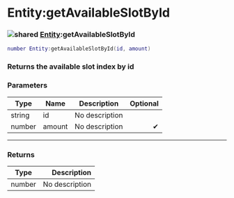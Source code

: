 # Entity:getAvailableSlotById

### ![shared](../../home/entity/.gitbook/assets/shared.png) [Entity](../../home/entity/home/Entity/):getAvailableSlotById

```lua
number Entity:getAvailableSlotById(id, amount)
```

### Returns the available slot index by id

### Parameters

| Type   | Name   | Description    | Optional |
| ------ | ------ | -------------- | -------: |
| string | id     | No description |          |
| number | amount | No description |        ✔ |

***

### Returns

| Type   |    Description |
| ------ | -------------: |
| number | No description |
